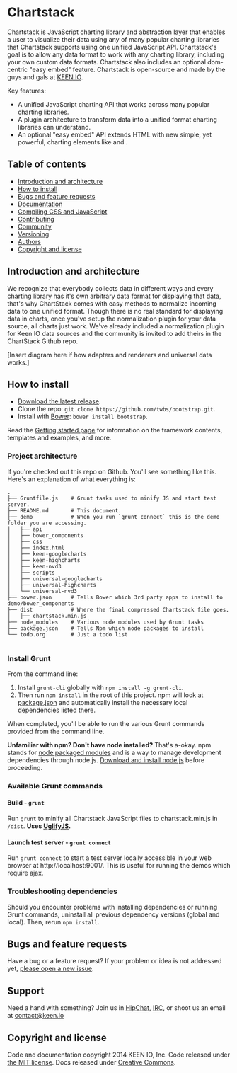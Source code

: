 # Chartstack

Chartstack is JavaScript charting library and abstraction layer that enables a user to visualize their data using any of many popular charting libraries that Chartstack supports using one unified JavaScript API. Chartstack's goal is to allow any data format to work with any charting library, including your own custom data formats.  Chartstack also includes an optional dom-centric "easy embed" feature.  Chartstack is open-source and made by the guys and gals at [KEEN IO](https://keen.io/).

Key features:
- A unified JavaScript charting API that works across many popular charting libraries.
- A plugin architecture to transform data into a unified format charting libraries can understand.
- An optional "easy embed" API extends HTML with new simple, yet powerful, charting elements like <piechart> and <barchart>.


## Table of contents

 - [Introduction and architecture](#introduction-and-architecture)
 - [How to install](#introduction-and-architecture)
 - [Bugs and feature requests](#bugs-and-feature-requests)
 - [Documentation](#documentation)
 - [Compiling CSS and JavaScript](#compiling-css-and-javascript)
 - [Contributing](#contributing)
 - [Community](#community)
 - [Versioning](#versioning)
 - [Authors](#authors)
 - [Copyright and license](#copyright-and-license)

## Introduction and architecture

We recognize that everybody collects data in different ways and every charting library has it's own arbitrary data format for displaying that data, that's why ChartStack comes with easy methods to normalize incoming data to one unified format. Though there is no real standard for displaying data in charts, once you've setup the normalization plugin for your data source, all charts just work.  We've already included a normalization plugin for Keen IO data sources and the community is invited to add theirs in the ChartStack Github repo.

[Insert diagram here if how adapters and renderers and universal data works.]

## How to install

- [Download the latest release](https://github.com/twbs/bootstrap/archive/v3.1.1.zip).
- Clone the repo: `git clone https://github.com/twbs/bootstrap.git`.
- Install with [Bower](http://bower.io): `bower install bootstrap`.

Read the [Getting started page](http://getbootstrap.com/getting-started/) for information on the framework contents, templates and examples, and more.

### Project architecture

If you're checked out this repo on Github. You'll see something like this. Here's an explanation of what everything is:

```
.
├── Gruntfile.js	# Grunt tasks used to minify JS and start test server.
├── README.md		# This document.
├── demo			# When you run `grunt connect` this is the demo folder you are accessing.
│   ├── api
│   ├── bower_components
│   ├── css
│   ├── index.html
│   ├── keen-googlecharts
│   ├── keen-highcharts
│   ├── keen-nvd3
│   ├── scripts
│   ├── universal-googlecharts
│   ├── universal-highcharts
│   └── universal-nvd3
├── bower.json		# Tells Bower which 3rd party apps to install to demo/bower_components
├── dist			# Where the final compressed Chartstack file goes.
│   ├── chartstack.min.js
├── node_modules	# Various node modules used by Grunt tasks
├── package.json	# Tells Npm which node packages to install
└── todo.org		# Just a todo list


```

### Install Grunt

From the command line:

1. Install `grunt-cli` globally with `npm install -g grunt-cli`.
2. Then run `npm install` in the root of this project. npm will look at [package.json](https://github.com/krunkosaurus/chartstack/blob/master/package.json) and automatically install the necessary local dependencies listed there.

When completed, you'll be able to run the various Grunt commands provided from the command line.

**Unfamiliar with npm? Don't have node installed?** That's a-okay. npm stands for [node packaged modules](http://npmjs.org/) and is a way to manage development dependencies through node.js. [Download and install node.js](http://nodejs.org/download/) before proceeding.

### Available Grunt commands

#### Build - `grunt`
Run `grunt` to minify all Chartstack JavaScript files to chartstack.min.js in `/dist`. **Uses [UglifyJS](http://lisperator.net/uglifyjs/).**

#### Launch test server - `grunt connect`
Run `grunt connect` to start a test server locally accessible in your web browser at http://localhost:9001/.  This is useful for running the demos which require ajax.

### Troubleshooting dependencies

Should you encounter problems with installing dependencies or running Grunt commands, uninstall all previous dependency versions (global and local). Then, rerun `npm install`.

## Bugs and feature requests

Have a bug or a feature request? If your problem or idea is not addressed yet, [please open a new issue](https://github.com/krunkosaurus/chartstack/issues/new).

## Support

Need a hand with something? Join us in [HipChat](http://users.keen.io/), [IRC](http://webchat.freenode.net/?channels=keen-io), or shoot us an email at [contact@keen.io](mailto:contact@keen.io)

## Copyright and license

Code and documentation copyright 2014 KEEN IO, Inc. Code released under [the MIT license](LICENSE). Docs released under [Creative Commons](docs/LICENSE).
